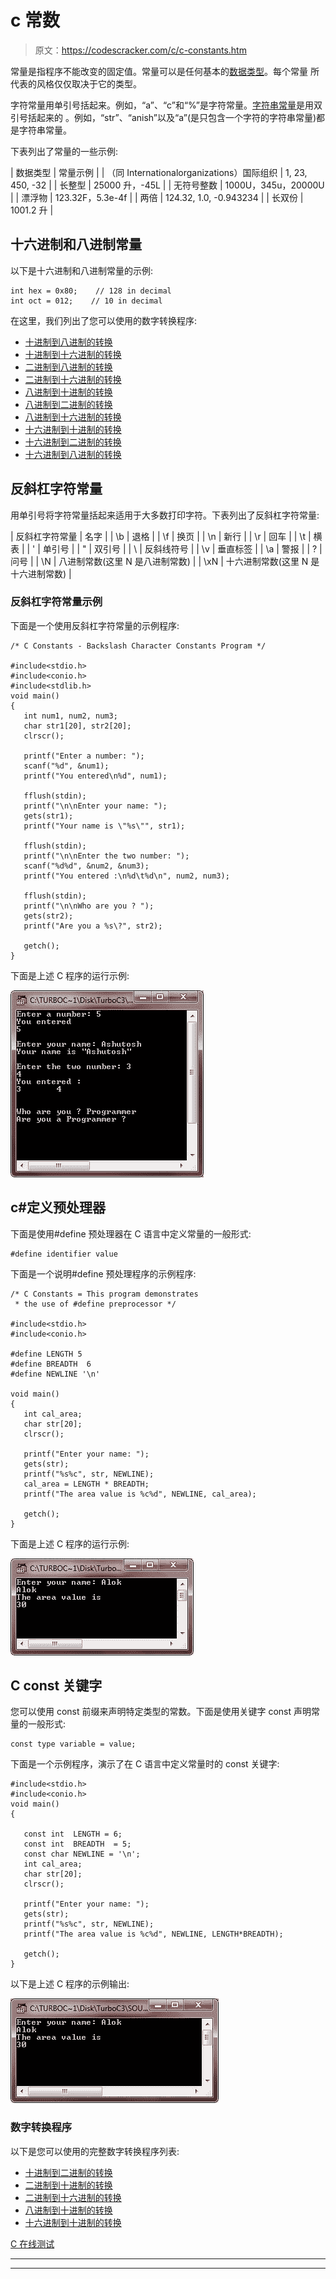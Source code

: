 # c 常数

> 原文：<https://codescracker.com/c/c-constants.htm>

常量是指程序不能改变的固定值。常量可以是任何基本的[数据类型](/c/c-data-types.htm)。每个常量 所代表的风格仅仅取决于它的类型。

字符常量用单引号括起来。例如，“a”、“c”和“%”是字符常量。[字符串常量](/c/c-strings.htm)是用双引号括起来的 。例如，“str”、“anish”以及“a”(是只包含一个字符的字符串常量)都是字符串常量。

下表列出了常量的一些示例:

| 数据类型 | 常量示例 |
| （同 Internationalorganizations）国际组织 | 1, 23, 450, -32 |
| 长整型 | 25000 升，-45L |
| 无符号整数 | 1000U，345u，20000U |
| 漂浮物 | 123.32F，5.3e-4f |
| 两倍 | 124.32, 1.0, -0.943234 |
| 长双份 | 1001.2 升 |

## 十六进制和八进制常量

以下是十六进制和八进制常量的示例:

```
int hex = 0x80;    // 128 in decimal
int oct = 012;    // 10 in decimal
```

在这里，我们列出了您可以使用的数字转换程序:

*   [十进制到八进制的转换](/c/program/c-program-convert-decimal-to-octal.htm)
*   [十进制到十六进制的转换](/c/program/c-program-convert-decimal-to-hexadecimal.htm)
*   [二进制到八进制的转换](/c/program/c-program-convert-binary-to-octal.htm)
*   [二进制到十六进制的转换](/c/program/c-program-convert-binary-to-hexadecimal.htm)
*   [八进制到十进制的转换](/c/program/c-program-convert-octal-to-decimal.htm)
*   [八进制到二进制的转换](/c/program/c-program-convert-octal-to-binary.htm)
*   [八进制到十六进制的转换](/c/program/c-program-convert-octal-to-hexadecimal.htm)
*   [十六进制到十进制的转换](/c/program/c-program-convert-hexadecimal-to-decimal.htm)
*   [十六进制到二进制的转换](/c/program/c-program-convert-hexadecimal-to-binary.htm)
*   [十六进制到八进制的转换](/c/program/c-program-convert-hexadecimal-to-octal.htm)

## 反斜杠字符常量

用单引号将字符常量括起来适用于大多数打印字符。下表列出了反斜杠字符常量:

| 反斜杠字符常量 | 名字 |
| \b | 退格 |
| \f | 换页 |
| \n | 新行 |
| \r | 回车 |
| \t | 横表 |
| \' | 单引号 |
| \" | 双引号 |
| \\ | 反斜线符号 |
| \v | 垂直标签 |
| \a | 警报 |
| \? | 问号 |
| \N | 八进制常数(这里 N 是八进制常数) |
| \xN | 十六进制常数(这里 N 是十六进制常数) |

### 反斜杠字符常量示例

下面是一个使用反斜杠字符常量的示例程序:

```
/* C Constants - Backslash Character Constants Program */

#include<stdio.h>
#include<conio.h>
#include<stdlib.h>
void main()
{
   int num1, num2, num3;
   char str1[20], str2[20];
   clrscr();

   printf("Enter a number: ");
   scanf("%d", &num1);
   printf("You entered\n%d", num1);

   fflush(stdin);
   printf("\n\nEnter your name: ");
   gets(str1);
   printf("Your name is \"%s\"", str1);

   fflush(stdin);
   printf("\n\nEnter the two number: ");
   scanf("%d%d", &num2, &num3);
   printf("You entered :\n%d\t%d\n", num2, num3);

   fflush(stdin);
   printf("\n\nWho are you ? ");
   gets(str2);
   printf("Are you a %s\?", str2);

   getch();
}
```

下面是上述 C 程序的运行示例:

![c constants](img/d3aeb84a8e029ecf9e1ecee2a28fa9b7.png)

## c#定义预处理器

下面是使用#define 预处理器在 C 语言中定义常量的一般形式:

```
#define identifier value
```

下面是一个说明#define 预处理程序的示例程序:

```
/* C Constants = This program demonstrates
 * the use of #define preprocessor */

#include<stdio.h>
#include<conio.h>

#define LENGTH 5
#define BREADTH  6
#define NEWLINE '\n'

void main()
{
   int cal_area;
   char str[20];
   clrscr();

   printf("Enter your name: ");
   gets(str);
   printf("%s%c", str, NEWLINE);
   cal_area = LENGTH * BREADTH;
   printf("The area value is %c%d", NEWLINE, cal_area);

   getch();
}
```

下面是上述 C 程序的运行示例:

![c constants example](img/876eb026b8ae75e8824726a7a70d8d12.png)

## C const 关键字

您可以使用 const 前缀来声明特定类型的常数。下面是使用关键字 const 声明常量的一般形式:

```
const type variable = value;
```

下面是一个示例程序，演示了在 C 语言中定义常量时的 const 关键字:

```
#include<stdio.h>
#include<conio.h>
void main()
{

   const int  LENGTH = 6;
   const int  BREADTH  = 5;
   const char NEWLINE = '\n';
   int cal_area;
   char str[20];
   clrscr();

   printf("Enter your name: ");
   gets(str);
   printf("%s%c", str, NEWLINE);
   printf("The area value is %c%d", NEWLINE, LENGTH*BREADTH);

   getch();
}
```

以下是上述 C 程序的示例输出:

![constants in c](img/57de80ba93decae8a28ed524f22e09f2.png)

### 数字转换程序

以下是您可以使用的完整数字转换程序列表:

*   [十进制到二进制的转换](/c/program/c-program-convert-decimal-to-binary.htm)
*   [二进制到十进制的转换](/c/program/c-program-convert-binary-to-decimal.htm)
*   [二进制到十六进制的转换](/c/program/c-program-convert-binary-to-hexadecimal.htm)
*   [八进制到十进制的转换](/c/program/c-program-convert-octal-to-decimal.htm)
*   [十六进制到十进制的转换](/c/program/c-program-convert-hexadecimal-to-decimal.htm)

[C 在线测试](/exam/showtest.php?subid=2)

* * *

* * *
